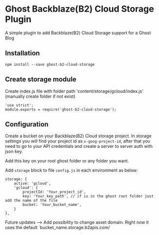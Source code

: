 # Ghost Backblaze(B2) Cloud Storage Plugin
A simple plugin to add Backblaze(B2) Cloud Storage support for a Ghost Blog

## Installation

    npm install --save ghost-b2-cloud-storage

## Create storage module

Create index.js file with folder path 'content/storage/gcloud/index.js' (manually create folder if not exist)

    'use strict';
    module.exports = require('ghost-b2-cloud-storage');

## Configuration

Create a bucket on your Backblaze(B2) Cloud storage project. In storage settings you will find your project id as `x-goog-project-id`, after  that  you need to go to your API credentials and create a server to server auth with json key.

Add this key on your root ghost folder or any folder you want.

Add `storage` block to file `config.js` in each environment as below:

    storage: {
        active: 'gcloud',
        'gcloud': {
            projectId: 'Your_project_id',
            key: 'Your_key_path', // if is in the ghost root folder just add the name of the file
            bucket: 'Your_bucket_name',
        }
    },

Future updates -->
Add possibility to change asset domain. Right now it uses the default  `bucket_name.storage.b2apis.com/
